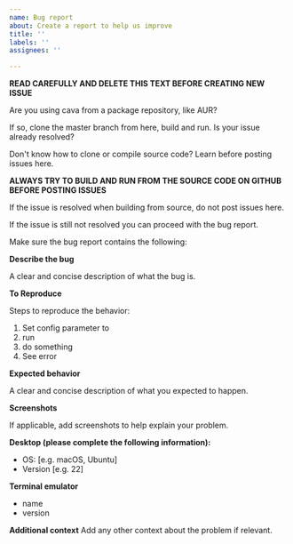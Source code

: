 ```yaml
---
name: Bug report
about: Create a report to help us improve
title: ''
labels: ''
assignees: ''

---
```


**READ CAREFULLY AND DELETE THIS TEXT BEFORE CREATING NEW ISSUE**

Are you using cava from a package repository, like AUR?

If so, clone the master branch from here, build and run. Is your issue already resolved?

Don't know how to clone or compile source code? Learn before posting issues here.

**ALWAYS TRY TO BUILD AND RUN FROM THE SOURCE CODE ON GITHUB BEFORE POSTING ISSUES**

If the issue is resolved when building from source, do not post issues here.

If the issue is still not resolved you can proceed with the bug report.

Make sure the bug report contains the following:

**Describe the bug**

A clear and concise description of what the bug is.


**To Reproduce**

Steps to reproduce the behavior:
1. Set config parameter to
2. run
3. do something
4. See error


**Expected behavior**

A clear and concise description of what you expected to happen.


**Screenshots**

If applicable, add screenshots to help explain your problem.


**Desktop (please complete the following information):**

 - OS: [e.g. macOS, Ubuntu]
 - Version [e.g. 22]

**Terminal emulator**
- name
- version

**Additional context**
Add any other context about the problem if relevant.

